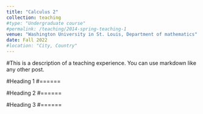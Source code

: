 ```yaml
---
title: "Calculus 2"
collection: teaching
#type: "Undergraduate course"
#permalink: /teaching/2014-spring-teaching-1
venue: "Washington University in St. Louis, Department of mathematics"
date: Fall 2022
#location: "City, Country"
---
```


#This is a description of a teaching experience. You can use markdown like any other post.

#Heading 1
#======

#Heading 2
#======

#Heading 3
#======
